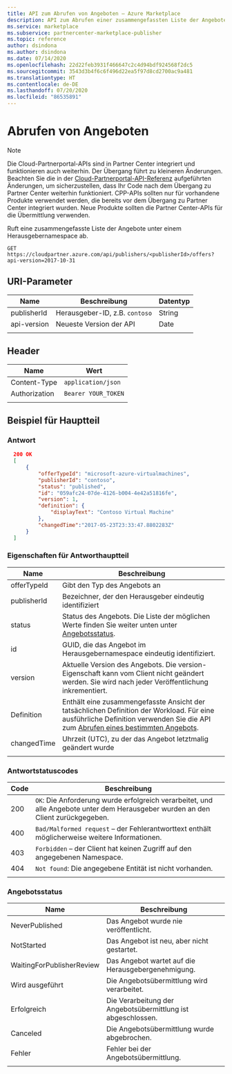 ```yaml
---
title: API zum Abrufen von Angeboten – Azure Marketplace
description: API zum Abrufen einer zusammengefassten Liste der Angebote unter einem Herausgebernamespace.
ms.service: marketplace
ms.subservice: partnercenter-marketplace-publisher
ms.topic: reference
author: dsindona
ms.author: dsindona
ms.date: 07/14/2020
ms.openlocfilehash: 22d22feb3931f466647c2c4d94bdf924568f2dc5
ms.sourcegitcommit: 3543d3b4f6c6f496d22ea5f97d8cd2700ac9a481
ms.translationtype: HT
ms.contentlocale: de-DE
ms.lasthandoff: 07/20/2020
ms.locfileid: "86535891"
---
```

# <a name="retrieve-offers"></a>Abrufen von Angeboten

> [!NOTE]
> Die Cloud-Partnerportal-APIs sind in Partner Center integriert und funktionieren auch weiterhin. Der Übergang führt zu kleineren Änderungen. Beachten Sie die in der [Cloud-Partnerportal-API-Referenz](./cloud-partner-portal-api-overview.md) aufgeführten Änderungen, um sicherzustellen, dass Ihr Code nach dem Übergang zu Partner Center weiterhin funktioniert. CPP-APIs sollten nur für vorhandene Produkte verwendet werden, die bereits vor dem Übergang zu Partner Center integriert wurden. Neue Produkte sollten die Partner Center-APIs für die Übermittlung verwenden.

Ruft eine zusammengefasste Liste der Angebote unter einem Herausgebernamespace ab.

 `GET https://cloudpartner.azure.com/api/publishers/<publisherId>/offers?api-version=2017-10-31`

## <a name="uri-parameters"></a>URI-Parameter

| **Name**         |  **Beschreibung**                         |  **Datentyp** |
| -------------    |  ------------------------------------    |  -----------   |
|  publisherId     | Herausgeber-ID, z.B. `contoso` |   String    |
|  api-version     | Neueste Version der API                    |    Date        |
|  |  |

## <a name="header"></a>Header

|  **Name**        |         **Wert**       |
|  --------------- |       ----------------  |
|  Content-Type    | `application/json`      |
|  Authorization   | `Bearer YOUR_TOKEN`     |
|  |  |

## <a name="body-example"></a>Beispiel für Hauptteil

### <a name="response"></a>Antwort

``` json
  200 OK 
  [ 
      {  
          "offerTypeId": "microsoft-azure-virtualmachines",
          "publisherId": "contoso",
          "status": "published",
          "id": "059afc24-07de-4126-b004-4e42a51816fe",
          "version": 1,
          "definition": {
              "displayText": "Contoso Virtual Machine"
          },
          "changedTime":"2017-05-23T23:33:47.8802283Z"
      }
  ]
```

### <a name="response-body-properties"></a>Eigenschaften für Antworthauptteil

|  **Name**       |       **Beschreibung**                                                                                                  |
|  -------------  |      --------------------------------------------------------------------------------------------------------------    |
|  offerTypeId    | Gibt den Typ des Angebots an                                                                                           |
|  publisherId    | Bezeichner, der den Herausgeber eindeutig identifiziert                                                                      |
|  status         | Status des Angebots. Die Liste der möglichen Werte finden Sie weiter unten unter [Angebotsstatus](#offer-status).                         |
|  id             | GUID, die das Angebot im Herausgebernamespace eindeutig identifiziert.                                                    |
|  version        | Aktuelle Version des Angebots. Die version-Eigenschaft kann vom Client nicht geändert werden. Sie wird nach jeder Veröffentlichung inkrementiert. |
|  Definition     | Enthält eine zusammengefasste Ansicht der tatsächlichen Definition der Workload. Für eine ausführliche Definition verwenden Sie die API zum [Abrufen eines bestimmten Angebots](./cloud-partner-portal-api-retrieve-specific-offer.md). |
|  changedTime    | Uhrzeit (UTC), zu der das Angebot letztmalig geändert wurde                                                                              |
|  |  |

### <a name="response-status-codes"></a>Antwortstatuscodes

| **Code**  |  **Beschreibung**                                                                                                   |
| -------   |  ----------------------------------------------------------------------------------------------------------------- |
|  200      | `OK`: Die Anforderung wurde erfolgreich verarbeitet, und alle Angebote unter dem Herausgeber wurden an den Client zurückgegeben.  |
|  400      | `Bad/Malformed request` – der Fehlerantworttext enthält möglicherweise weitere Informationen.                                    |
|  403      | `Forbidden` – der Client hat keinen Zugriff auf den angegebenen Namespace.                                          |
|  404      | `Not found`: Die angegebene Entität ist nicht vorhanden.                                                                 |
|  |  |

### <a name="offer-status"></a>Angebotsstatus

|  **Name**                    | **Beschreibung**                                  |
|  ------------------------    | -----------------------------------------------  |
|  NeverPublished              | Das Angebot wurde nie veröffentlicht.                  |
|  NotStarted                  | Das Angebot ist neu, aber nicht gestartet.                 |
|  WaitingForPublisherReview   | Das Angebot wartet auf die Herausgebergenehmigung.         |
|  Wird ausgeführt                     | Die Angebotsübermittlung wird verarbeitet.             |
|  Erfolgreich                   | Die Verarbeitung der Angebotsübermittlung ist abgeschlossen.       |
|  Canceled                    | Die Angebotsübermittlung wurde abgebrochen.                   |
|  Fehler                      | Fehler bei der Angebotsübermittlung.                         |
|  |  |
